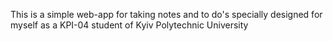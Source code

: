 This is a simple web-app for taking notes and to do's specially designed for myself as a KPI-04 student of Kyiv Polytechnic University
